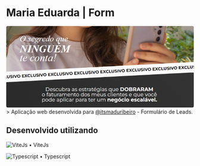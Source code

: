 # Maria Eduarda | Form
<img src="https://github.com/thiagowaib/maduribeiro-form/blob/develop/.github/banner.png?raw=true" alt="Banner Image"/>
> Aplicação web desenvolvida para <a href="https://www.instagram.com/itsmaduribeiro/" target="_blank">@itsmaduribeiro</a> - Formulário de Leads.

<br/>

## Desenvolvido utilizando
<img src="https://pt.vite.dev/logo.svg" alt="ViteJs" width="56px"/> • ViteJs

<img src="https://upload.wikimedia.org/wikipedia/commons/thumb/4/4c/Typescript_logo_2020.svg/2048px-Typescript_logo_2020.svg.png" alt="Typescript" width="56px"/> • Typescript
